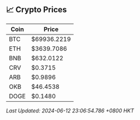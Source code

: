 ## 📈 Crypto Prices

| Coin | Price |
| ---- | ----- |
| BTC | $69936.2219 |
| ETH | $3639.7086 |
| BNB | $632.0122 |
| CRV | $0.3715 |
| ARB | $0.9896 |
| OKB | $46.4538 |
| DOGE | $0.1480 |

_Last Updated: 2024-06-12 23:06:54.786 +0800 HKT_